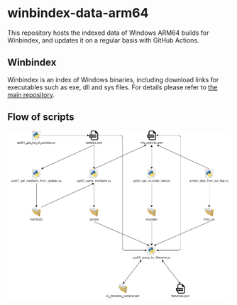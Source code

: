 # winbindex-data-arm64

This repository hosts the indexed data of Windows ARM64 builds for Winbindex,
and updates it on a regular basis with GitHub Actions.

## Winbindex

Winbindex is an index of Windows binaries, including download links for
executables such as exe, dll and sys files. For details please refer to [the
main repository](https://github.com/m417z/winbindex).

## Flow of scripts

![winbindex-scripts-flow.png](winbindex-scripts-flow.png)
